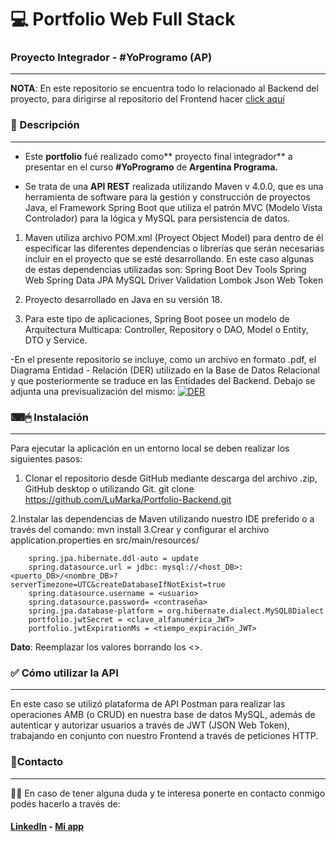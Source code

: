 # 💻 Portfolio Web Full Stack
### Proyecto Integrador - #YoProgramo (AP)
------------
**NOTA**: En este repositorio se encuentra todo lo relacionado al Backend del proyecto, para dirigirse al repositorio del Frontend hacer [click aquí](https://github.com/LuMarka/Portfolio-Frontend "click aquí")

### 📝 Descripción
------------
-  Este **portfolio** fué realizado como** proyecto final integrador** a presentar en el curso **#YoProgramo** de **Argentina Programa.**

- Se trata de una **API REST** realizada utilizando Maven v 4.0.0, que es una herramienta de software para la gestión y construcción de proyectos Java,  el Framework Spring Boot que utiliza el patrón MVC (Modelo Vista Controlador) para la lógica y MySQL para persistencia de datos. 
1. Maven utiliza  archivo POM.xml (Proyect Object Model) para dentro de él especificar las diferentes dependencias o librerías que serán necesarias incluir en el proyecto que se esté desarrollando. En este caso algunas de estas dependencias utilizadas son:
		Spring Boot Dev Tools
		Spring Web
		Spring Data JPA
		MySQL Driver
		Validation
		Lombok
		Json Web Token
1. Proyecto desarrollado en Java en su versión 18.

1. Para este tipo de aplicaciones, Spring Boot posee un modelo de Arquitectura Multicapa: Controller, Repository o DAO, Model o Entity, DTO y Service.

-En el presente repositorio se incluye, como un archivo en formato .pdf, el Diagrama Entidad - Relación (DER) utilizado en la Base de Datos Relacional y que posteriormente se traduce en las Entidades del Backend. Debajo se adjunta una previsualización del mismo:
[![DER](https://i.ibb.co/0FKVyVh/DER.png "DER")](https://i.ibb.co/0FKVyVh/DER.png "DER")

### ⌨🖱 Instalación

------------
Para ejecutar la aplicación en un entorno local se deben realizar los siguientes pasos:
1. Clonar el repositorio desde GitHub mediante descarga del archivo .zip, GitHub desktop o utilizando Git.
		git clone https://github.com/LuMarka/Portfolio-Backend.git

 2.Instalar las dependencias de Maven utilizando nuestro IDE preferido o a través del comando:
		mvn install
3.Crear y configurar el archivo application.properties en src/main/resources/

		spring.jpa.hibernate.ddl-auto = update
		spring.datasource.url = jdbc: mysql://<host_DB>:<puerto_DB>/<nombre_DB>?serverTimezone=UTC&createDatabaseIfNotExist=true
		spring.datasource.username = <usuario>
		spring.datasource.password= <contraseña>
		spring.jpa.database-platform = org.hibernate.dialect.MySQL8Dialect
		portfolio.jwtSecret = <clave_alfanumérica_JWT>
		portfolio.jwtExpirationMs = <tiempo_expiración_JWT> 

 **Dato**: Reemplazar los valores borrando los <>.

### ✅ Cómo utilizar la API
------------
En este caso se utilizó  plataforma de API Postman para realizar las operaciones AMB (o CRUD) en nuestra base de datos MySQL, además de autenticar y autorizar usuarios a través de JWT (JSON Web Token), trabajando en conjunto con nuestro Frontend a través de peticiones HTTP.


### 📩Contacto
------------
🙋‍♂️ En caso de tener alguna duda y te interesa ponerte en contacto conmigo podés hacerlo a través de:  
#### [LinkedIn](https://www.linkedin.com/in/luisa-markarian-253985246/ "LinkedIn") -  [Mi app](https://portfoliolumarka.web.app/ "Mi app")
